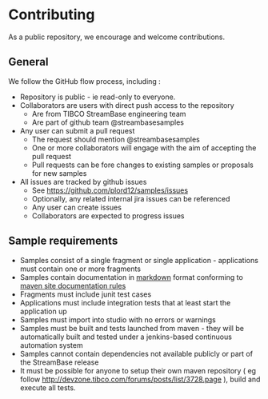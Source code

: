 # Contributing

As a public repository, we encourage and welcome contributions.  

## General

We follow the GitHub flow process, including :

* Repository is public - ie read-only to everyone.
* Collaborators are users with direct push access to the repository
    * Are from TIBCO StreamBase engineering team
    * Are part of github team @streambasesamples
* Any user can submit a pull request
    * The request should mention @streambasesamples
    * One or more collaborators will engage with the aim of accepting the pull request
    * Pull requests can be fore changes to existing samples or proposals for new samples
* All issues are tracked by github issues
    * See https://github.com/plord12/samples/issues
    * Optionally, any related internal jira issues can be referenced
    * Any user can create issues
    * Collaborators are expected to progress issues

## Sample requirements

* Samples consist of a single fragment or single application - applications must contain one or more fragments
* Samples contain documentation in [markdown](https://guides.github.com/features/mastering-markdown/) format conforming to [maven site documentation rules](https://maven.apache.org/guides/mini/guide-site.html)
* Fragments must include junit test cases
* Applications must include integration tests that at least start the application up
* Samples must import into studio with no errors or warnings
* Samples must be built and tests launched from maven - they will be automatically built and tested under a jenkins-based continuous automation system
* Samples cannot contain dependencies not available publicly or part of the StreamBase release
* It must be possible for anyone to setup their own maven repository ( eg follow http://devzone.tibco.com/forums/posts/list/3728.page ), build and execute all tests.
